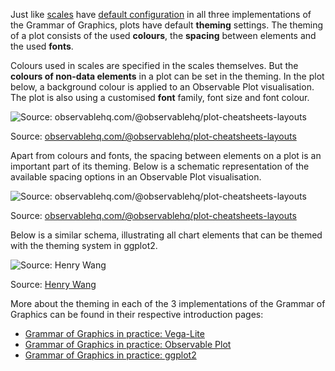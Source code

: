 Just like <span class='internal-link'>[scales](scales)</span> have <span class='internal-link'>[default configuration](scale-configuration)</span> in all three implementations of the Grammar of Graphics, plots have default **theming** settings. The theming of a plot consists of the used **colours**, the **spacing** between elements and the used **fonts**.

Colours used in scales are specified in the scales themselves. But the **colours of non-data elements** in a plot can be set in the theming. In the plot below, a background colour is applied to an Observable Plot visualisation. The plot is also using a customised **font** family, font size and font colour. 

![Source: [observablehq.com/@observablehq/plot-cheatsheets-layouts](https://observablehq.com/@observablehq/plot-cheatsheets-layouts)](Scales,%20guides,%20facets%20and%20theming%209e76a2b3e0f343a6bdfd6888555b52ca/observable-plot-theming.png)

Source: [observablehq.com/@observablehq/plot-cheatsheets-layouts](https://observablehq.com/@observablehq/plot-cheatsheets-layouts)

Apart from colours and fonts, the spacing between elements on a plot is an important part of its theming. Below is a schematic representation of the available spacing options in an Observable Plot visualisation.

![Source: [observablehq.com/@observablehq/plot-cheatsheets-layouts](https://observablehq.com/@observablehq/plot-cheatsheets-layouts)](Scales,%20guides,%20facets%20and%20theming%209e76a2b3e0f343a6bdfd6888555b52ca/observable-plot-layout.png)

Source: [observablehq.com/@observablehq/plot-cheatsheets-layouts](https://observablehq.com/@observablehq/plot-cheatsheets-layouts)

Below is a similar schema, illustrating all chart elements that can be themed with the theming system in ggplot2.

![Source: [Henry Wang](https://twitter.com/henrywangnl/status/1259396196713537536)](Scales,%20guides,%20facets%20and%20theming%209e76a2b3e0f343a6bdfd6888555b52ca/ggplot2-theming-theme_elements.png)

Source: [Henry Wang](https://twitter.com/henrywangnl/status/1259396196713537536)

More about the theming in each of the 3 implementations of the Grammar of Graphics can be found in their respective introduction pages:

- <span class='internal-link'><a href='grammar-of-graphics-in-practice-vega-lite'>Grammar of Graphics in practice: Vega-Lite</a></span>
- <span class='internal-link'><a href='grammar-of-graphics-in-practice-observable-plot'>Grammar of Graphics in practice: Observable Plot</a></span>
- <span class='internal-link'><a href='grammar-of-graphics-in-practice-ggplot2'>Grammar of Graphics in practice: ggplot2</a></span>